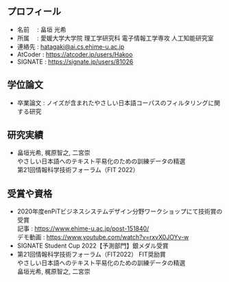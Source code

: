 ## プロフィール
- 名前 　: 畠垣 光希
- 所属 　: 愛媛大学大学院 理工学研究科 電子情報工学専攻 人工知能研究室
- 連絡先 : hatagaki@ai.cs.ehime-u.ac.jp
- AtCoder : https://atcoder.jp/users/Hakoo
- SIGNATE : https://signate.jp/users/81026

## 学位論文
- 卒業論文 : ノイズが含まれたやさしい日本語コーパスのフィルタリングに関する研究 

## 研究実績
- 畠垣光希, 梶原智之, 二宮崇  
やさしい日本語へのテキスト平易化のための訓練データの精選  
第21回情報科学技術フォーラム（FIT 2022）  

## 受賞や資格
- 2020年度enPiTビジネスシステムデザイン分野ワークショップにて技術賞の受賞  
記事 : https://www.ehime-u.ac.jp/post-151840/  
デモ動画 : https://www.youtube.com/watch?v=rxvX0JOYv-w  
- SIGNATE Student Cup 2022【予測部門】銀メダル受賞
- 第21回情報科学技術フォーラム（FIT2022） FIT奨励賞  
やさしい日本語へのテキスト平易化のための訓練データの精選  
畠垣光希, 梶原智之, 二宮崇


<!--
**KHatagaki/Khatagaki** is a ✨ _special_ ✨ repository because its `README.md` (this file) appears on your GitHub profile.

Here are some ideas to get you started:

- 🔭 I’m currently working on ...
- 🌱 I’m currently learning ...
- 👯 I’m looking to collaborate on ...
- 🤔 I’m looking for help with ...
- 💬 Ask me about ...
- 📫 How to reach me: ...
- 😄 Pronouns: ...
- ⚡ Fun fact: ...
-->

